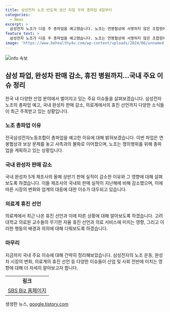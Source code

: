 ```yaml
---
title: 삼성전자 노조 반도체 생산 차질 우려 총파업 8일부터
categories:
  - News
excerpt: >
  삼성전자 노조가 다음 주 총파업을 예고했습니다. 노조는 연봉협상에 서명하지 않은 조합원에 대한 보상을 요구하고, 사측의 불응으로 총파업을 결정했습니다. 이에 대해 업계는 실제 참여율은 낮을 것으로 전망하고 있습니다. 국내 5개 완성차 기업의 올해 상반기 판매 실적이 2년 만에 감소하며 국내 판매는 2002년 이후 최저 수준을 기록했습니다. 또한 고려대학교 의료원 교수들의 무기한 휴진 선언으로 의대 증원 방침 등에 반발하는 움직임이 확산되고 있습니다.
feature_text: >
  삼성전자 노조가 다음 주 총파업을 예고했습니다. 노조는 연봉협상에 서명하지 않은 조합원에 대한 보상을 요구하고, 사측의 불응으로 총파업을 결정했습니다. 이에 대해 업계는 실제 참여율은 낮을 것으로 전망하고 있습니다. 국내 5개 완성차 기업의 올해 상반기 판매 실적이 2년 만에 감소하며 국내 판매는 2002년 이후 최저 수준을 기록했습니다. 또한 고려대학교 의료원 교수들의 무기한 휴진 선언으로 의대 증원 방침 등에 반발하는 움직임이 확산되고 있습니다.
image: 'https://www.behealthy4u.com/wp-content/uploads/2024/06/unnamed-file.png'
---
```


<p><img src="https://www.behealthy4u.com/wp-content/uploads/2024/06/unnamed-file.png" alt="info 속보" /></p>

<h2 data-ke-size="size26">삼성 파업, 완성차 판매 감소, 휴진 병원까지…국내 주요 이슈 정리</h2>

<p data-ke-size="size16">한국 내 다양한 산업 분야에서 벌어지고 있는 주요 이슈들을 살펴보겠습니다. 삼성전자 노조의 총파업 예고, 국내 완성차 판매 감소, 의료계에서의 휴진 선언까지 다양한 소식들이 최근 주목받고 있는 상황입니다.</p>

<h3>노조 총파업 이유</h3>

<p data-ke-size="size16">전국삼성전자노동조합이 총파업을 예고한 이유에 대해 밝혀보겠습니다. 이번 파업은 연봉협상과 보상 문제를 놓고 사측과의 불화로 이어졌으며, 노조는 쟁의행위를 위해 총파업을 계획하고 있는 상황입니다.</p>

<h3>국내 완성차 판매 감소</h3>

<p data-ke-size="size16">국내 완성차 5개 제조사의 올해 상반기 판매 실적이 감소한 이유와 그 영향에 대해 살펴보도록 하겠습니다. 이들 제조사의 국내외 판매 실적이 지난해에 비해 감소했으며, 이에 따른 시장의 변화와 업계의 대응에 대한 이슈가 대두되고 있습니다.</p>

<h3>의료계 휴진 선언</h3>

<p data-ke-size="size16">의료계에서 최근 나온 휴진 선언과 이에 따른 상황에 대해 알아보도록 하겠습니다. 고려대학교 의료원 교수들의 무기한 자율 휴진 선언과 의료 서비스에 미치는 영향, 그리고 이러한 행동의 배경과 의의에 대해 다뤄보도록 하겠습니다.</p>

<h3>마무리</h3>

<p data-ke-size="size16">지금까지 국내 주요 이슈에 대해 간략히 정리해보았습니다. 삼성전자의 노조 운동, 완성차 시장의 변화, 의료계의 휴진 선언 등 다양한 이슈들이 산업 및 사회 전반에 미치는 영향에 대해 더 자세히 알아보고자 합니다.</p>

<table>
  <tbody>
    <tr>
      <td style="text-align: center; height: 17px;"><b>링크</b></td>
    </tr>
    <tr>
      <td style="text-align: center; height: 17px;"><a href="https://url.kr/9pghjn">SBS Biz 홈페이지</a></td>
    </tr>
  </tbody>
</table>
생생한 뉴스, <a href="https://qoogle.tistory.com" rel="dofollow">qoogle.tistory.com</a>


